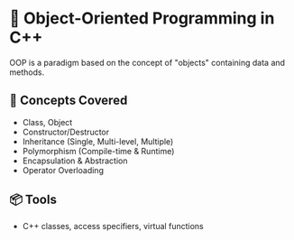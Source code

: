 # 🧱 Object-Oriented Programming in C++

OOP is a paradigm based on the concept of "objects" containing data and methods.

## 📌 Concepts Covered
- Class, Object
- Constructor/Destructor
- Inheritance (Single, Multi-level, Multiple)
- Polymorphism (Compile-time & Runtime)
- Encapsulation & Abstraction
- Operator Overloading

## 📦 Tools
- C++ classes, access specifiers, virtual functions
